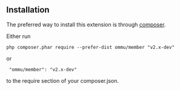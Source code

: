 Installation
------------
The preferred way to install this extension is through [composer](http://getcomposer.org/download/).

Either run

```
php composer.phar require --prefer-dist ommu/member "v2.x-dev"
```

 or
```
 "ommu/member": "v2.x-dev"
```

to the require section of your composer.json.
